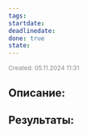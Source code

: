 ```yaml
---
tags: 
startdate: 
deadlinedate: 
done: true
state:
---
```

<span style="font-size:12px; color:#888888;">Created: 05.11.2024 11:31</span>

## Описание:


## Результаты:


